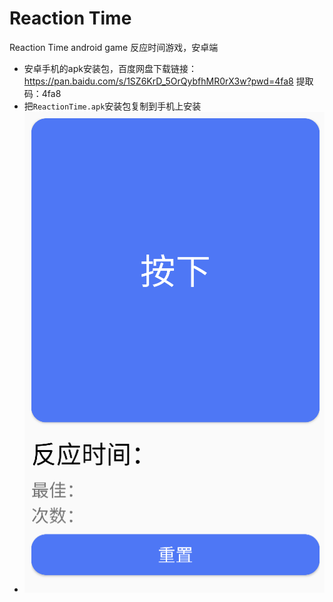 # Reaction Time
 Reaction Time  android game 反应时间游戏，安卓端
 - 安卓手机的apk安装包，百度网盘下载链接：https://pan.baidu.com/s/1SZ6KrD_5OrQybfhMR0rX3w?pwd=4fa8 
提取码：4fa8
- 把`ReactionTime.apk`安装包复制到手机上安装
- ![pic](https://github.com/chenxh5678/ReactionTime/blob/main/img/Reaction.png)

